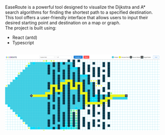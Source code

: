 EaseRoute is a powerful tool designed to visualize the Dijkstra and A* search algorithms for finding the shortest path to a specified destination. This tool offers a user-friendly interface that allows users to input their desired starting point and destination on a map or graph.
 <br/>
The project is built using:
- React (antd)
- Typescript
<br/>

<img src="public/ease.png" >
